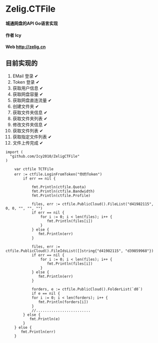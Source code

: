 # Zelig.CTFile
#### 城通网盘的API Go语言实现 
#### 作者 Icy 
#### Web http://zelig.cn

## 目前实现的
1. EMail 登录 ✔
2. Token 登录  ✔
3. 获取用户信息 ✔
4. 获取网盘容量 ✔
5. 获取网盘直连流量 ✔
6. 创建文件夹 ✔
7. 获取文件夹信息 ✔
8. 获取文件夹列表 ✔
9. 修改文件夹信息 ✔
10. 获取文件列表 ✔
11. 获取指定文件列表 ✔
12. 文件上传完成 ✔

```golang
import (
  "github.com/Icy2010/ZeligCTFile"
)

    var ctfile TCTFile
    err := ctfile.LoginFromToken("你的Token")
        if err == nil {

            fmt.Println(ctfile.Quota)
            fmt.Println(ctfile.Bandwidth)
            fmt.Println(ctfile.Profile)

            files, err := ctfile.PublicCloud().FileList("d41982115", 0, 0, "", "", "")
            if err == nil {
                for i := 0; i < len(files); i++ {
                   fmt.Println(files[i])
                }
            } else {
               fmt.Println(err)
            }

            files, err := ctfile.PublicCloud().FileIdsList([]string{"d41982115", "d39859968"})
            if err == nil {
                for i := 0; i < len(files); i++ {
                   fmt.Println(files[i])
                }
            } else {
               fmt.Println(err)
            }
            
            forders, e := ctfile.PublicCloud().FolderList(`d0`)
            if e == nil {
            for i := 0; i < len(forders); i++ {
               fmt.Println(forders[i])
            }
            //.........................
        } else {
           fmt.Println(e) 
        }
    } else {
       fmt.Println(err)
    }

```
